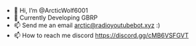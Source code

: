 - 👋 Hi, I’m @ArcticWolf6001
- 👀 Currently Developing GBRP 
- 📫 Send me an email arctic@radioyoutubebot.xyz :)
- 📫 How to reach me discord https://discord.gg/cMB6VSFGVT

<!---
I'll put something in here eventually xD
--->
